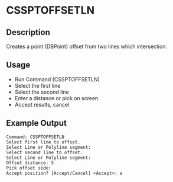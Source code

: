# CSSPTOFFSETLN

## Description

Creates a point (DBPoint) offset from two lines which intersection.

## Usage

* Run Command (CSSPTOFFSETLN)
* Select the first line
* Select the second line
* Enter a distance or pick on screen
* Accept results, cancel

## Example Output

```
Command: CSSPTOFFSETLN
Select first line to offset.
Select Line or Polyline segment:
Select second line to offset.
Select Line or Polyline segment:
Offset distance: 5
Pick offset side:
Accept position? [Accept/Cancel] <Accept>: a
```